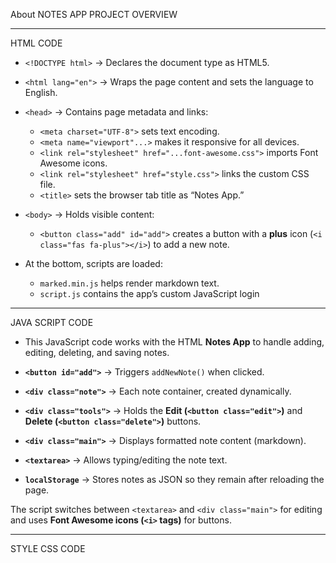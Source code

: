 About NOTES APP PROJECT OVERVIEW
__________________________________________

 HTML CODE

* `<!DOCTYPE html>` → Declares the document type as HTML5.
* `<html lang="en">` → Wraps the page content and sets the language to English.
* `<head>` → Contains page metadata and links:

  * `<meta charset="UTF-8">` sets text encoding.
  * `<meta name="viewport"...>` makes it responsive for all devices.
  * `<link rel="stylesheet" href="...font-awesome.css">` imports Font Awesome icons.
  * `<link rel="stylesheet" href="style.css">` links the custom CSS file.
  * `<title>` sets the browser tab title as “Notes App.”
* `<body>` → Holds visible content:

  * `<button class="add" id="add">` creates a button with a **plus** icon (`<i class="fas fa-plus"></i>`) to add a new note.
* At the bottom, scripts are loaded:

  * `marked.min.js` helps render markdown text.
  * `script.js` contains the app’s custom JavaScript login
__________________________________

JAVA SCRIPT CODE
* This JavaScript code works with the HTML **Notes App** to handle adding, editing, deleting, and saving notes.

* **`<button id="add">`** → Triggers `addNewNote()` when clicked.
* **`<div class="note">`** → Each note container, created dynamically.
* **`<div class="tools">`** → Holds the **Edit (`<button class="edit">`)** and **Delete (`<button class="delete">`)** buttons.
* **`<div class="main">`** → Displays formatted note content (markdown).
* **`<textarea>`** → Allows typing/editing the note text.
* **`localStorage`** → Stores notes as JSON so they remain after reloading the page.

The script switches between `<textarea>` and `<div class="main">` for editing and uses **Font Awesome icons (`<i>` tags)** for buttons.
__________________________
STYLE CSS CODE









